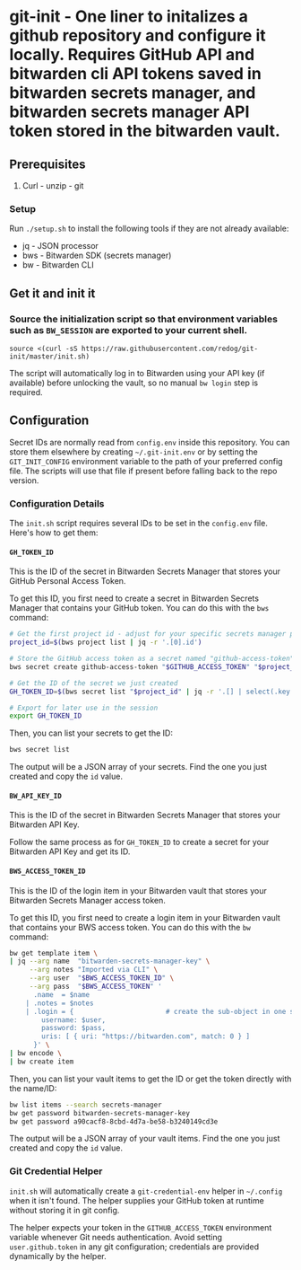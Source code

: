 git-init - One liner to initalizes a github repository and configure it locally. Requires GitHub API and bitwarden cli API tokens saved in bitwarden secrets manager, and bitwarden secrets manager API token stored in the bitwarden vault. 
========

## Prerequisites
  1. Curl - unzip - git

### Setup
Run `./setup.sh` to install the following tools if they are not already available:

  * jq - JSON processor
  * bws - Bitwarden SDK (secrets manager)
  * bw - Bitwarden CLI

## Get it and init it
### Source the initialization script so that environment variables such as `BW_SESSION` are exported to your current shell.

```
source <(curl -sS https://raw.githubusercontent.com/redog/git-init/master/init.sh)
```

The script will automatically log in to Bitwarden using your API key (if available) before unlocking the vault, so no manual `bw login` step is required.

## Configuration

Secret IDs are normally read from `config.env` inside this repository. You can
store them elsewhere by creating `~/.git-init.env` or by setting the
`GIT_INIT_CONFIG` environment variable to the path of your preferred config
file. The scripts will use that file if present before falling back to the repo
version.

### Configuration Details

The `init.sh` script requires several IDs to be set in the `config.env` file. Here's how to get them:

#### `GH_TOKEN_ID`
This is the ID of the secret in Bitwarden Secrets Manager that stores your GitHub Personal Access Token.

To get this ID, you first need to create a secret in Bitwarden Secrets Manager that contains your GitHub token. You can do this with the `bws` command:
```bash
# Get the first project id - adjust for your specific secrets manager project
project_id=$(bws project list | jq -r '.[0].id')

# Store the GitHub access token as a secret named "github-access-token"
bws secret create github-access-token "$GITHUB_ACCESS_TOKEN" "$project_id"

# Get the ID of the secret we just created
GH_TOKEN_ID=$(bws secret list "$project_id" | jq -r '.[] | select(.key == "github-access-token") | .id')

# Export for later use in the session
export GH_TOKEN_ID
```
Then, you can list your secrets to get the ID:
```bash
bws secret list
```
The output will be a JSON array of your secrets. Find the one you just created and copy the `id` value.

#### `BW_API_KEY_ID`
This is the ID of the secret in Bitwarden Secrets Manager that stores your Bitwarden API Key.

Follow the same process as for `GH_TOKEN_ID` to create a secret for your Bitwarden API Key and get its ID.

#### `BWS_ACCESS_TOKEN_ID`
This is the ID of the login item in your Bitwarden vault that stores your Bitwarden Secrets Manager access token.

To get this ID, you first need to create a login item in your Bitwarden vault that contains your BWS access token. You can do this with the `bw` command:
```bash
bw get template item \
| jq --arg name  "bitwarden-secrets-manager-key" \
     --arg notes "Imported via CLI" \
     --arg user  "$BWS_ACCESS_TOKEN_ID" \
     --arg pass  "$BWS_ACCESS_TOKEN" '
      .name  = $name
    | .notes = $notes
    | .login = {                       # create the sub‑object in one shot
        username: $user,
        password: $pass,
        uris: [ { uri: "https://bitwarden.com", match: 0 } ]
      }' \
| bw encode \
| bw create item
```
Then, you can list your vault items to get the ID or get the token directly with the name/ID:
```bash
bw list items --search secrets-manager
bw get password bitwarden-secrets-manager-key
bw get password a90cacf8-8cbd-4d7a-be58-b3240149cd3e
```
The output will be a JSON array of your vault items. Find the one you just created and copy the `id` value.

### Git Credential Helper

`init.sh` will automatically create a `git-credential-env` helper in
`~/.config` when it isn't found. The helper supplies your GitHub 
token at runtime without storing it in git config. 

The helper expects your token in the `GITHUB_ACCESS_TOKEN` environment variable
whenever Git needs authentication. Avoid setting `user.github.token` in any git
configuration; credentials are provided dynamically by the helper.
